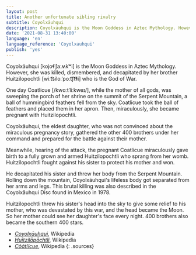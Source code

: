 ```yaml
---
layout: post
title: Another unfortunate sibling rivalry
subtitle: Coyolxāuhqui
description: Coyolxāuhqui is the Moon Goddess in Aztec Mythology. However, she was killed, dismembered, and decapitated by her brother Huitzilopochtli who is the God of War.
date: '2021-08-31 13:40:00'
language: 'en'
language_reference: 'Coyolxauhqui'
publish: 'yes'
---
```

Coyolxāuhqui  [kojoɬˈʃaːʍkʷi] is the Moon Goddess in Aztec Mythology. However, she was killed, dismembered, and decapitated by her brother Huitzilopochtli [wiːt͡siloːˈpoːt͡ʃt͡ɬi] who is the God of War.

One day Coatlicue [/kwɑːtˈliːkweɪ/], while the mother of all gods, was sweeping the porch of her shrine on the summit of the Serpent Mountain, a ball of hummingbird feathers fell from the sky. Coatlicue took the ball of feathers and placed them in her apron. Then, miraculously, she became pregnant with Huitzilopochtli.

Coyolxāuhqui, the eldest daughter, who was not convinced about the miraculous pregnancy story, gathered the other 400 brothers under her command and prepared for the battle against their mother.

Meanwhile, hearing of the attack, the pregnant Coatlicue miraculously gave birth to a fully grown and armed Huitzilopochtli who sprang from her womb. Huitzilopochtli fought against his sister to protect his mother and won.

He decapitated his sister and threw her body from the Serpent Mountain. Rolling down the mountain, Coyolxāuhqui's lifeless body got separated from her arms and legs. This brutal killing was also described in the Coyolxāuhqui Disc found in Mexico in 1978.

Huitzilopochtli threw his sister's head into the sky to give some relief to his mother, who was devastated by this war, and the head became the Moon. So her mother could see her daughter's face every night. 400 brothers also became the southern 400 stars.

+ *[Coyolxāuhqui](https://en.wikipedia.org/wiki/Coyolx%C4%81uhqui)*, Wikipedia
+ *[Huītzilōpōchtli](https://en.wikipedia.org/wiki/Hu%C4%ABtzil%C5%8Dp%C5%8Dchtli)*, Wikipedia
+ *[Cōātlīcue](https://en.wikipedia.org/wiki/C%C5%8D%C4%81tl%C4%ABcue)*, Wikipedia
{: .sources}
